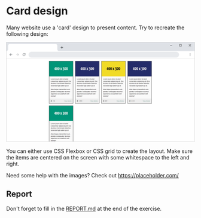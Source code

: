 # Card design

Many website use a 'card' design to present content. Try to recreate the following design:

![Card design example](img/example.png)

You can either use CSS Flexbox or CSS grid to create the layout.
Make sure the items are centered on the screen with some whitespace to the left and right.

Need some help with the images? Check out https://placeholder.com/

## Report

Don't forget to fill in the [REPORT.md](REPORT.md) at the end of the exercise.
